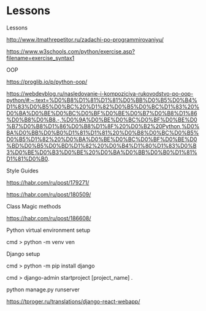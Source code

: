 # Lessons
Lessons

http://www.itmathrepetitor.ru/zadachi-po-programmirovaniyu/

https://www.w3schools.com/python/exercise.asp?filename=exercise_syntax1

OOP

https://proglib.io/p/python-oop/

https://webdevblog.ru/nasledovanie-i-kompoziciya-rukovodstvo-po-oop-python/#:~:text=%D0%B8%D1%81%D1%81%D0%BB%D0%B5%D0%B4%D1%83%D0%B5%D0%BC%20%D1%82%D0%B5%D0%BC%D1%83%20%D0%BA%D0%BE%D0%BC%D0%BF%D0%BE%D0%B7%D0%B8%D1%86%D0%B8%D0%B8.-,%D0%9A%D0%BE%D0%BC%D0%BF%D0%BE%D0%B7%D0%B8%D1%86%D0%B8%D1%8F%20%D0%B2%20Python,%D0%BA%D0%BB%D0%B0%D1%81%D1%81%20%D0%B8%D0%BC%D0%B5%D0%B5%D1%82%20%D0%BA%D0%BE%D0%BC%D0%BF%D0%BE%D0%BD%D0%B5%D0%BD%D1%82%20%D0%B4%D1%80%D1%83%D0%B3%D0%BE%D0%B3%D0%BE%20%D0%BA%D0%BB%D0%B0%D1%81%D1%81%D0%B0.

Style Guides

https://habr.com/ru/post/179271/

https://habr.com/ru/post/180509/

Class Magic methods

https://habr.com/ru/post/186608/

Python virtual environment setup 

cmd > python -m venv ven 

Django setup 

cmd > python -m pip install django 

cmd > django-admin startproject [project_name] . 

python manage.py runserver 

https://tproger.ru/translations/django-react-webapp/
